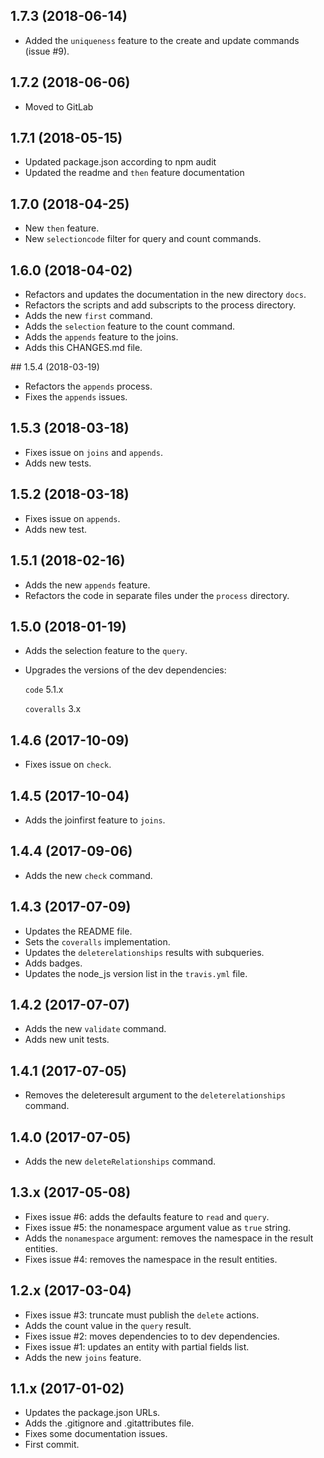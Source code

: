 ## 1.7.3 (2018-06-14)

- Added the `uniqueness` feature to the create and update commands (issue #9).

## 1.7.2 (2018-06-06)

* Moved to GitLab

## 1.7.1 (2018-05-15)

* Updated package.json according to npm audit
* Updated the readme and `then` feature documentation

## 1.7.0 (2018-04-25)

* New `then` feature.
* New `selectioncode` filter for query and count commands.

## 1.6.0 (2018-04-02)

* Refactors and updates the documentation in the new directory `docs`.
* Refactors the scripts and add subscripts to the process directory.
* Adds the new `first` command.
* Adds the `selection` feature to the count command.
* Adds the `appends` feature to the joins.
* Adds this CHANGES.md file.

## 1.5.4 (2018-03-19)

* Refactors the `appends` process.
* Fixes the `appends` issues.

## 1.5.3 (2018-03-18)

* Fixes issue on `joins` and `appends`.
* Adds new tests.

## 1.5.2 (2018-03-18)

- Fixes issue on `appends`.
- Adds new test.

## 1.5.1 (2018-02-16)

* Adds the new `appends` feature.
* Refactors the code in separate files under the `process` directory.

## 1.5.0 (2018-01-19)

* Adds the selection feature to the `query`.

* Upgrades the versions of the dev dependencies:

  `code` 5.1.x

  `coveralls` 3.x

## 1.4.6 (2017-10-09)

* Fixes issue on `check`.

## 1.4.5 (2017-10-04)

* Adds the joinfirst feature to `joins`.

## 1.4.4 (2017-09-06)

* Adds the new `check` command.

## 1.4.3 (2017-07-09)

* Updates the README file.
* Sets the `coveralls` implementation.
* Updates the `deleterelationships` results with subqueries.
* Adds badges.
* Updates the node_js version list in the `travis.yml` file.

## 1.4.2 (2017-07-07)

* Adds the new `validate` command.
* Adds new unit tests.

## 1.4.1 (2017-07-05)

* Removes the deleteresult argument to the `deleterelationships` command.

## 1.4.0 (2017-07-05)

* Adds the new `deleteRelationships` command.

## 1.3.x (2017-05-08)

* Fixes issue #6: adds the defaults feature to `read` and `query`.
* Fixes issue #5: the nonamespace argument value as `true` string.
* Adds the `nonamespace` argument: removes the namespace in the result entities.
* Fixes issue #4: removes the namespace in the result entities.

## 1.2.x (2017-03-04)

* Fixes issue #3: truncate must publish the `delete` actions.
* Adds the count value in the `query` result.
* Fixes issue #2: moves dependencies to to dev dependencies.
* Fixes issue #1: updates an entity with partial fields list.
* Adds the new `joins` feature.

## 1.1.x (2017-01-02)

* Updates the package.json URLs.
* Adds the .gitignore and .gitattributes file.
* Fixes some documentation issues.
* First commit.
